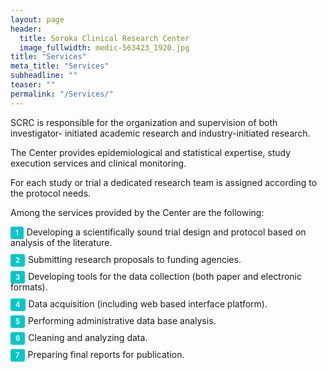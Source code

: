 ```yaml
---
layout: page
header:
  title: Soroka Clinical Research Center
  image_fullwidth: medic-563423_1920.jpg
title: "Services"
meta_title: "Services"
subheadline: ""
teaser: ""
permalink: "/Services/"
---
```

<style>
.custom-counter {
  margin: 0;
  padding: 0;
  list-style-type: none;
}

.custom-counter li {
  counter-increment: step-counter;
  margin-bottom: 10px;
}

.custom-counter li::before {
  content: counter(step-counter);
  margin-right: 5px;
  font-size: 80%;
  background-color: rgb(0,200,200);
  color: white;
  font-weight: bold;
  padding: 3px 8px;
  border-radius: 3px;
}
</style>

SCRC is responsible for the organization and supervision of both investigator- initiated academic research and industry-initiated research.  

The Center provides epidemiological and statistical expertise, study execution services and clinical monitoring.  

For each study or trial a dedicated research team is assigned according to the protocol needs.  

Among the services provided by the Center are the following:  

<ol class="custom-counter">
  <li>Developing a scientifically sound trial design and protocol based on analysis of the literature.</li>
  <li>Submitting research proposals to funding agencies.</li>
  <li>Developing tools for the data collection (both paper and electronic formats).</li>
  <li>Data acquisition (including web based interface platform).</li>
  <li>Performing administrative data base analysis.</li>
  <li>Cleaning and analyzing data.</li>
  <li>Preparing final reports for publication.</li>
</ol>
